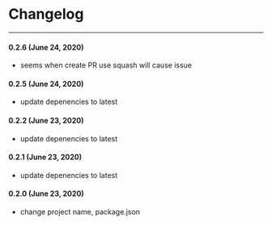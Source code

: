 # Changelog
--------

#### 0.2.6 (June 24, 2020)
- seems when create PR use squash will cause issue

#### 0.2.5 (June 24, 2020)
- update depenencies to latest

#### 0.2.2 (June 23, 2020)
- update depenencies to latest

#### 0.2.1 (June 23, 2020)
- update depenencies to latest

#### 0.2.0 (June 23, 2020)
- change project name, package.json